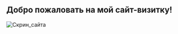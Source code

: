 ##                            Добро пожаловать на мой сайт-визитку!
![Скрин_сайта](https://github.com/Kozyavin/-HTML-CSS/assets/127535915/e8cef0c8-92a9-4c85-8a22-8608e83cf1e8)
